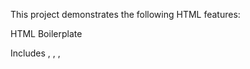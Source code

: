 This project demonstrates the following HTML features:

HTML Boilerplate

Includes <!DOCTYPE html>, <html>, <head>, <title>, and <body>.

Headings & Paragraphs

<h1> for the main gallery title.

<h2> and <h3> for artwork titles and sections.

<p> for descriptions.

Text Formatting

<b> (bold)

<i> (italic)

<u> (underline)

<del> (strikethrough for edits/old text).

Horizontal Rules & Line Breaks

<hr> separates different artworks.

<br> used for better text formatting.

Links (Anchors)

Internal links (href="#id") for navigation to artworks.

External link to ArtStation
 for art inspiration.

Images

At least 5 artworks included with src, alt, width, and height attributes.

Lists

Ordered list (<ol>): Steps to create your own art.

Unordered list (<ul>): Materials used.

Includes type and value attributes for list customization.

Table

A comparison table with Artwork, Medium, and Year.

Uses border, cellpadding, and cellspacing attributes.# Virtual-Art-Gallery-1
Web designing assignment 2
